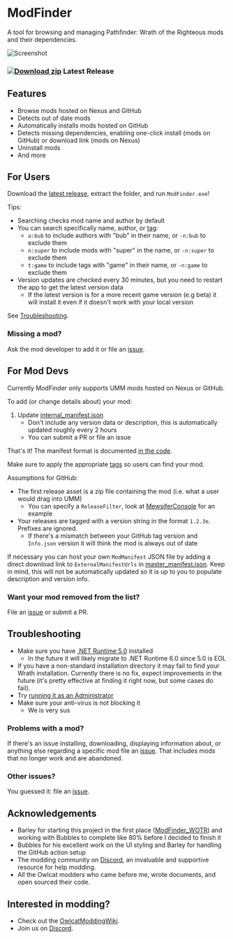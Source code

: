 # ModFinder

A tool for browsing and managing Pathfinder: Wrath of the Righteous mods and their dependencies.

![Screenshot](https://github.com/Pathfinder-WOTR-Modding-Community/ModFinder/blob/main/screenshots/main.png)

### [![Download zip](https://custom-icon-badges.herokuapp.com/badge/-Download-blue?style=for-the-badge&logo=download&logoColor=white "Download zip")](https://github.com/Pathfinder-WOTR-Modding-Community/ModFinder/releases/latest/download/ModFinder.zip) Latest Release

## Features

* Browse mods hosted on Nexus and GitHub
* Detects out of date mods
* Automatically installs mods hosted on GitHub
* Detects missing dependencies, enabling one-click install (mods on GitHub) or download link (mods on Nexus)
* Uninstall mods
* And more

## For Users

Download the [latest release](https://github.com/Pathfinder-WOTR-Modding-Community/ModFinder/releases/latest/download/ModFinder.zip), extract the folder, and run `ModFinder.exe`!

Tips:

* Searching checks mod name and author by default
* You can search specifically name, author, or [tag](https://github.com/Pathfinder-WOTR-Modding-Community/ModFinder/blob/main/ModFinderClient/Mod/Tag.cs):
    * `a:bub` to include authors with "bub" in their name, or `-n:bub` to exclude them
    * `n:super` to include mods with "super" in the name, or `-n:super` to exclude them
    * `t:game` to include tags with "game" in their name, or `-n:game` to exclude them
* Version updates are checked every 30 minutes, but you need to restart the app to get the latest version data
    * If the latest version is for a more recent game version (e.g beta) it will install it even if it doesn't work with your local version

See [Troubleshooting](#troubleshooting).
    
### Missing a mod?

Ask the mod developer to add it or file an [issue](https://github.com/Pathfinder-WOTR-Modding-Community/ModFinder/issues/new).

## For Mod Devs

Currently ModFinder only supports UMM mods hosted on Nexus or GitHub.

To add (or change details about) your mod:

1. Update [internal_manifest.json](https://github.com/Pathfinder-WOTR-Modding-Community/ModFinder/blob/main/ManifestUpdater/Resources/internal_manifest.json)
    * Don't include any version data or description, this is automatically updated roughly every 2 hours
    * You can submit a PR or file an issue
    
That's it! The manifest format is documented [in the code](https://github.com/Pathfinder-WOTR-Modding-Community/ModFinder/blob/main/ModFinderClient/Mod/ModManifest.cs).

Make sure to apply the appropriate [tags](https://github.com/Pathfinder-WOTR-Modding-Community/ModFinder/blob/main/ModFinderClient/Mod/Tag.cs) so users can find your mod.
 
Assumptions for GitHub:

* The first release asset is a zip file containing the mod (i.e. what a user would drag into UMM)
    * You can specify a `ReleaseFilter`, look at [MewsiferConsole](https://github.com/Pathfinder-WOTR-Modding-Community/ModFinder/blob/main/ManifestUpdater/Resources/internal_manifest.json) for an example
* Your releases are tagged with a version string in the format `1.2.3e`. Prefixes are ignored.
    * If there's a mismatch between your GitHub tag version and `Info.json` version it will think the mod is always out of date

If necessary you can host your own `ModManifest` JSON file by adding a direct download link to `ExternalManifestUrls` in [master_manifest.json](https://github.com/Pathfinder-WOTR-Modding-Community/ModFinder/blob/main/ManifestUpdater/Resources/master_manifest.json). Keep in mind, this will not be automatically updated so it is up to you to populate description and version info.

### Want your mod removed from the list?

File an [issue](https://github.com/Pathfinder-WOTR-Modding-Community/ModFinder/issues/new) or submit a PR.

## Troubleshooting

* Make sure you have [.NET Runtime 5.0](https://dotnet.microsoft.com/download/dotnet/thank-you/runtime-desktop-5.0.0-windows-x64-installer) installed
    * In the future it will likely migrate to .NET Runtime 6.0 since 5.0 is EOL
* If you have a non-standard installation directory it may fail to find your Wrath installation. Currently there is no fix, expect improvements in the future (it's pretty effective at finding it right now, but some cases do fail).
* Try [running it as an Administrator](https://www.itechtics.com/run-programs-administrator/)
* Make sure your anti-virus is not blocking it
    * We is very sus

### Problems with a mod?

If there's an issue installing, downloading, displaying information about, or anything else regarding a specific mod file an [issue](https://github.com/Pathfinder-WOTR-Modding-Community/ModFinder/issues/new). That includes mods that no longer work and are abandoned.

### Other issues?

You guessed it: file an [issue](https://github.com/Pathfinder-WOTR-Modding-Community/ModFinder/issues/new).

## Acknowledgements

* Barley for starting this project in the first place ([ModFinder_WOTR](https://github.com/BarleyFlour/ModFinder_WOTR)) and working with Bubbles to complete like 80% before I decided to finish it
* Bubbles for his excellent work on the UI styling and Barley for handling the GitHub action setup
* The modding community on [Discord](https://discord.com/invite/wotr), an invaluable and supportive resource for help modding.
* All the Owlcat modders who came before me, wrote documents, and open sourced their code.

## Interested in modding?

* Check out the [OwlcatModdingWiki](https://github.com/WittleWolfie/OwlcatModdingWiki/wiki).
* Join us on [Discord](https://discord.com/invite/wotr).
